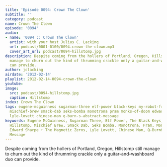 ```yaml
---
title: 'Episode 0094: Crown The Clown'
subtitle: ''
category: podcast
name: Crown The Clown
episode: '0094'
audio:
- name: '0094 :: Crown The Clown'
  artist: with your host Julius C. Lacking
  url: podcast/0001-0100/0094.crown-the-clown.mp3
  cover_art_url: podcast/0094-hillstomp.jpg
description: Despite coming from the hollers of Portland, Oregon, Hillstomp still
  manage to churn out the kind of thrumming crackle only a guitar-and-washboard duo
  can provide.
author: jclacking
airdate: '2012-02-14'
playlist: 2012-02-14-0094-crown-the-clown
youtube: 
image:
  src: podcast/0094-hillstomp.jpg
  caption: Hillstomp
index: Crown The Clown
tags: eugene-mcguinness sugarman-three elf-power black-keys my-robot-friend hillstomp
  mischief-brew smack-dab seks-bomba monotrona pram monks-of-doom edward-sharpe-magnetic-zeros
  lyle-lovett chinese-man q-burn-s-abstract-message
keywords: Eugene McGuinness, Sugarman Three, Elf Power, The Black Keys, My Robot Friend,
  Hillstomp, Mischief Brew, Smack Dab, Seks Bomba, Monotrona, Pram, Monks Of Doom,
  Edward Sharpe + The Magnetic Zeros, Lyle Lovett, Chinese Man, Q-Burn&#39;s Abstract
  Message
---
```

Despite coming from the hollers of Portland, Oregon, Hillstomp still manage to churn out the kind of thrumming crackle only a guitar-and-washboard duo can provide.
